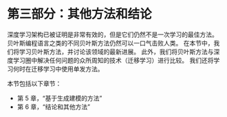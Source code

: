 # 第三部分：其他方法和结论

深度学习架构已被证明是非常有效的，但是它们仍然不是一次学习的最佳方法。 贝叶斯编程语言之类的不同贝叶斯方法仍然可以一口气击败人类。 在本节中，我们将学习贝叶斯方法，并讨论该领域的最新进展。 此外，我们将贝叶斯方法与深度学习圈中解决任何问题的众所周知的技术（迁移学习）进行比较。 我们还将学习何时在迁移学习中使用单发方法。

本节包括以下章节：

*   第 5 章，“基于生成建模的方法”
*   第 6 章，“结论和其他方法”